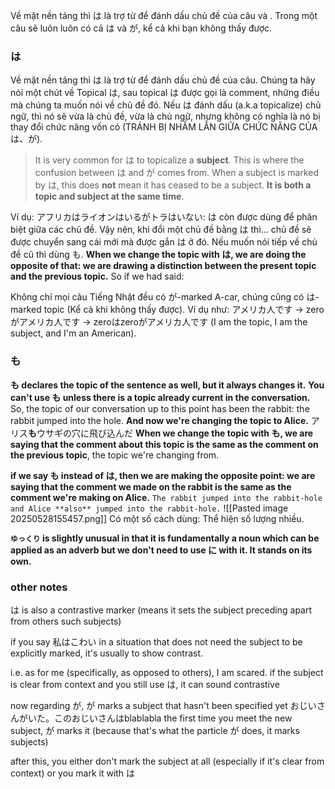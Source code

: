 Về mặt nền tảng thì は là trợ từ để đánh dấu chủ đề của câu và . Trong một câu sẽ luôn luôn có cả は và が, kể cả khi bạn không thấy được.
### は
Về mặt nền tảng thì は là trợ từ để đánh dấu chủ đề của câu. Chúng ta hãy nói một chút về Topical は, sau topical は được gọi là comment, những điều mà chúng ta muốn nói về chủ đề đó. Nếu は đánh dấu (a.k.a topicalize) chủ ngữ, thì nó sẽ vừa là chủ đề, vừa là chủ ngữ, nhưng không có nghĩa là nó bị thay đổi chức năng vốn có (TRÁNH BỊ NHẦM LẪN GIỮA CHỨC NĂNG CỦA は、が).

> It is very common for は to topicalize a **subject**. This is where the confusion between は and が comes from. When a subject is marked by は, this does **not** mean it has ceased to be a subject. **It is both a topic and subject at the same time**.

Ví dụ: アフリカはライオンはいるがトラはいない: は còn được dùng để phân biệt giữa các chủ đề. Vậy nên, khi đổi một chủ đề bằng は thì... chủ đề sẽ được chuyển sang cái mới mà được gắn は ở đó. Nếu muốn nói tiếp về chủ đề cũ thì dùng も. **When we change the topic with は, we are doing the opposite of that: we are drawing a distinction between the present topic and the previous topic.** So if we had said:

Không chỉ mọi câu Tiếng Nhật đều có が-marked A-car, chúng cũng có は-marked topic (Kể cả khi không thấy được). Ví dụ như: アメリカ人です -> zeroがアメリカ人です -> zeroはzeroがアメリカ人です (I am the topic, I am the subject, and I'm an American).
### も
**も declares the topic of the sentence as well, but it always changes it.** **You can't use も unless there is a topic already current in the conversation.** So, the topic of our conversation up to this point has been the rabbit: the rabbit jumped into the hole. **And now we're changing the topic to Alice.**
アリス**も**ウサギの穴に飛び込んだ
**When we change the topic with も, we are saying that the comment about this topic is the same as the comment on the previous topic**, the topic we're changing from. 

**if we say も instead of は, then we are making the opposite point: we are saying that the comment we made on the rabbit is the same as the comment we're making on Alice.**
`The rabbit jumped into the rabbit-hole and Alice **also** jumped into the rabbit-hole.`
![[Pasted image 20250528155457.png]]
Có một số cách dùng: Thể hiện số lượng nhiều.

**`ゆっくり` is slightly unusual in that it is fundamentally a noun which can be applied as an adverb but we don't need to use に with it. It stands on its own.**


### other notes
は is also a contrastive marker (means it sets the subject preceding apart from others such subjects)

if you say 私はこわい in a situation that does not need the subject to be explicitly marked, it's usually to show contrast.

i.e. as for me (specifically, as opposed to others), I am scared. if the subject is clear from context and you still use は, it can sound contrastive

now regarding が, が marks a subject that hasn't been specified yet
おじいさんがいた。このおじいさんはblablabla
the first time you meet the new subject, が marks it (because that's what the particle が does, it marks subjects)

after this, you either don't mark the subject at all (especially if it's clear from context) or you mark it with は